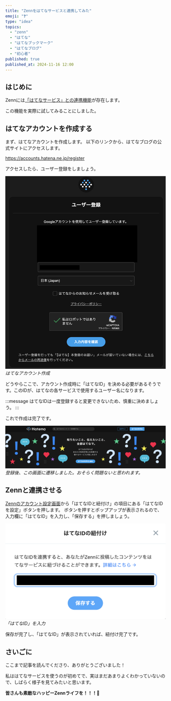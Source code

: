 ```yaml
---
title: "Zennをはてなサービスと連携してみた"
emoji: "❓"
type: "idea"
topics:
  - "zenn"
  - "はてな"
  - "はてなブックマーク"
  - "はてなブログ"
  - "初心者"
published: true
published_at: 2024-11-16 12:00
---
```


## はじめに

Zennには[「はてなサービス」との連携機能](https://zenn.dev/zenn/articles/connect-with-hatena)が存在します。

この機能を実際に試してみることにしました。

## はてなアカウントを作成する

まず、はてなアカウントを作成します。
以下のリンクから、はてなブログの公式サイトにアクセスします。

https://accounts.hatena.ne.jp/register

アクセスしたら、ユーザー登録をしましょう。

![](/images/sankaku39/1.png)
*はてなアカウント作成*

どうやらここで、アカウント作成時に「はてなID」を決める必要があるそうです。このIDが、はてなの各サービスで使用するユーザー名になります。

:::message
はてなIDは一度登録すると変更できないため、慎重に決めましょう。
:::

これで作成は完了です。

![](/images/sankaku39/2.png)
*登録後、この画面に遷移しました。おそらく問題ないと思われます。*

## Zennと連携させる

[Zennのアカウント設定画面](https://zenn.dev/settings/account)から「はてなIDと紐付け」の項目にある「はてなIDを設定」ボタンを押します。
ボタンを押すとポップアップが表示されるので、入力欄に「はてなID」を入力し、「保存する」を押しましょう。

![](/images/sankaku39/3.png)
*「はてなID」を入力*

保存が完了し、「はてなID」が表示されていれば、紐付け完了です。

## さいごに

ここまで記事を読んでくださり、ありがとうございました！

私ははてなサービスを使うのが初めてで、実はまだあまりよくわかっていないので、しばらく様子を見てみたいと思います。

**皆さんも素敵なハッピーZennライフを！！！🌸**
